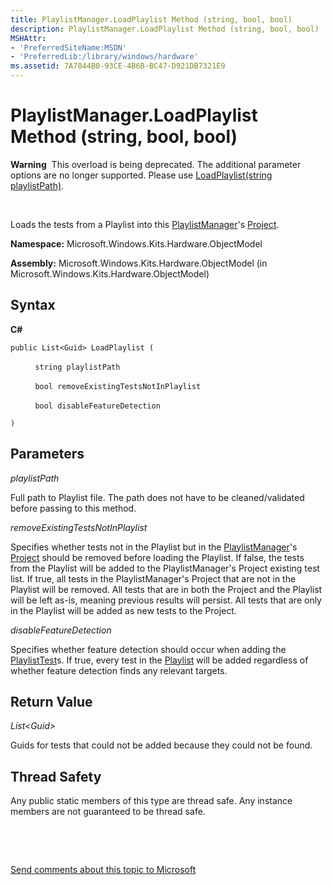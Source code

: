 ```yaml
---
title: PlaylistManager.LoadPlaylist Method (string, bool, bool)
description: PlaylistManager.LoadPlaylist Method (string, bool, bool)
MSHAttr:
- 'PreferredSiteName:MSDN'
- 'PreferredLib:/library/windows/hardware'
ms.assetid: 7A7844B0-93CE-4B6B-BC47-D921DB7321E9
---
```


# PlaylistManager.LoadPlaylist Method (string, bool, bool)


**Warning**  This overload is being deprecated. The additional parameter options are no longer supported. Please use [LoadPlaylist(string playlistPath)](playlistmanager-loadplaylist-method--string-.md).

 

Loads the tests from a Playlist into this [PlaylistManager](playlistmanager-class.md)'s [Project](project-class.md).

**Namespace:** Microsoft.Windows.Kits.Hardware.ObjectModel

**Assembly:** Microsoft.Windows.Kits.Hardware.ObjectModel (in Microsoft.Windows.Kits.Hardware.ObjectModel)

## <span id="Syntax"></span><span id="syntax"></span><span id="SYNTAX"></span>Syntax


**C#**

`public List<Guid> LoadPlaylist (`

          `string playlistPath`

          `bool removeExistingTestsNotInPlaylist`

          `bool disableFeatureDetection`

`)`

## <span id="Parameters"></span><span id="parameters"></span><span id="PARAMETERS"></span>Parameters


*playlistPath*

Full path to Playlist file. The path does not have to be cleaned/validated before passing to this method.

*removeExistingTestsNotInPlaylist*

Specifies whether tests not in the Playlist but in the [PlaylistManager](playlistmanager-class.md)'s [Project](project-class.md) should be removed before loading the Playlist. If false, the tests from the Playlist will be added to the PlaylistManager's Project existing test list. If true, all tests in the PlaylistManager's Project that are not in the Playlist will be removed. All tests that are in both the Project and the Playlist will be left as-is, meaning previous results will persist. All tests that are only in the Playlist will be added as new tests to the Project.

*disableFeatureDetection*

Specifies whether feature detection should occur when adding the [PlaylistTest](playlisttest-class.md)s. If true, every test in the [Playlist](playlist-class.md) will be added regardless of whether feature detection finds any relevant targets.

## <span id="Return_Value"></span><span id="return_value"></span><span id="RETURN_VALUE"></span>Return Value


*List&lt;Guid&gt;*

Guids for tests that could not be added because they could not be found.

## <span id="Thread_Safety"></span><span id="thread_safety"></span><span id="THREAD_SAFETY"></span>Thread Safety


Any public static members of this type are thread safe. Any instance members are not guaranteed to be thread safe.

 

 

[Send comments about this topic to Microsoft](mailto:wsddocfb@microsoft.com?subject=Documentation%20feedback%20%5Bp_hlk_om\p_hlk_om%5D:%20PlaylistManager.LoadPlaylist%20Method%20%28string,%20bool,%20bool%29%20%20RELEASE:%20%287/11/2017%29&body=%0A%0APRIVACY%20STATEMENT%0A%0AWe%20use%20your%20feedback%20to%20improve%20the%20documentation.%20We%20don't%20use%20your%20email%20address%20for%20any%20other%20purpose,%20and%20we'll%20remove%20your%20email%20address%20from%20our%20system%20after%20the%20issue%20that%20you're%20reporting%20is%20fixed.%20While%20we're%20working%20to%20fix%20this%20issue,%20we%20might%20send%20you%20an%20email%20message%20to%20ask%20for%20more%20info.%20Later,%20we%20might%20also%20send%20you%20an%20email%20message%20to%20let%20you%20know%20that%20we've%20addressed%20your%20feedback.%0A%0AFor%20more%20info%20about%20Microsoft's%20privacy%20policy,%20see%20http://privacy.microsoft.com/en-us/default.aspx. "Send comments about this topic to Microsoft")





